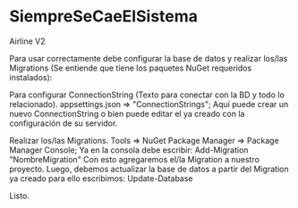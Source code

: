 # SiempreSeCaeElSistema
Airline V2

Para usar correctamente debe configurar la base de datos y realizar los/las Migrations (Se entiende que tiene los paquetes NuGet requeridos instalados):

Para configurar ConnectionString (Texto para conectar con la BD y todo lo relacionado). appsettings.json => "ConnectionStrings"; Aquí puede crear un nuevo ConnectionString o bien puede editar el ya creado con la configuración de su servidor.

Realizar los/las Migrations. Tools => NuGet Package Manager => Package Manager Console; Ya en la consola debe escribir: Add-Migration "NombreMigration" Con esto agregaremos el/la Migration a nuestro proyecto. Luego, debemos actualizar la base de datos a partir del Migration ya creado para ello escribimos: Update-Database

Listo.
